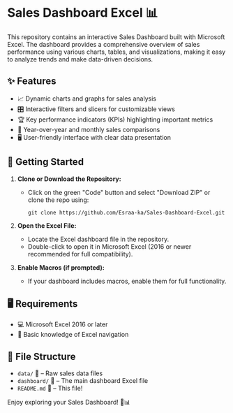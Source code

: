 # Sales Dashboard Excel 📊

This repository contains an interactive Sales Dashboard built with Microsoft Excel. The dashboard provides a comprehensive overview of sales performance using various charts, tables, and visualizations, making it easy to analyze trends and make data-driven decisions.

## ✨ Features

- 📈 Dynamic charts and graphs for sales analysis  
- 🎛️ Interactive filters and slicers for customizable views  
- 🏆 Key performance indicators (KPIs) highlighting important metrics  
- 📅 Year-over-year and monthly sales comparisons  
- 🖥️ User-friendly interface with clear data presentation  

## 🚀 Getting Started

1. **Clone or Download the Repository:**  
   - Click on the green "Code" button and select "Download ZIP" or clone the repo using:  
     ```
     git clone https://github.com/Esraa-ka/Sales-Dashboard-Excel.git
     ```

2. **Open the Excel File:**  
   - Locate the Excel dashboard file in the repository.  
   - Double-click to open it in Microsoft Excel (2016 or newer recommended for full compatibility).  

3. **Enable Macros (if prompted):**  
   - If your dashboard includes macros, enable them for full functionality.  

## 🖥️ Requirements

- 💻 Microsoft Excel 2016 or later  
- 📝 Basic knowledge of Excel navigation  

## 📁 File Structure

- `data/` 📂 – Raw sales data files  
- `dashboard/` 📂 – The main dashboard Excel file  
- `README.md` 📄 – This file!  

Enjoy exploring your Sales Dashboard! 🚀📊

